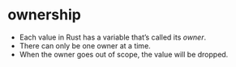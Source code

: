 # ownership

* Each value in Rust has a variable that’s called its _owner_.
* There can only be one owner at a time.
* When the owner goes out of scope, the value will be dropped.

